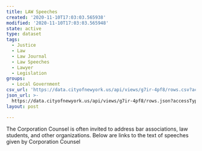 ```yaml
---
title: LAW Speeches
created: '2020-11-10T17:03:03.565938'
modified: '2020-11-10T17:03:03.565948'
state: active
type: dataset
tags:
  - Justice
  - Law
  - Law Journal
  - Law Speeches
  - Lawyer
  - Legislation
groups:
  - Local Government
csv_url: 'https://data.cityofnewyork.us/api/views/g7ir-4pf8/rows.csv?accessType=DOWNLOAD'
json_url: >-
  https://data.cityofnewyork.us/api/views/g7ir-4pf8/rows.json?accessType=DOWNLOAD
layout: post

---
```

The Corporation Counsel is often invited to address bar associations, law students, and other organizations. Below are links to the text of speeches given by Corporation Counsel
